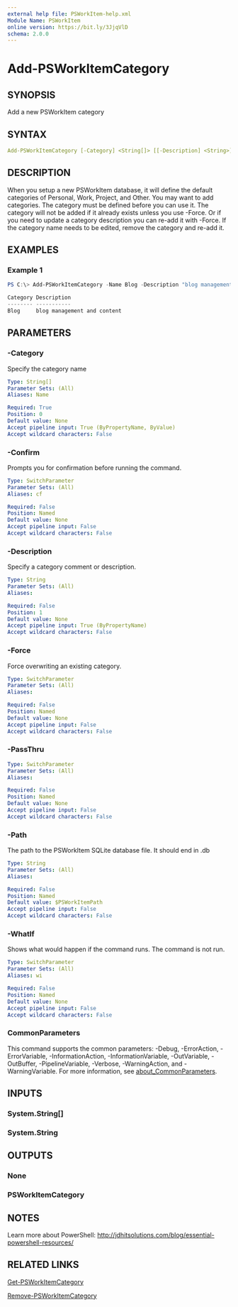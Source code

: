 ```yaml
---
external help file: PSWorkItem-help.xml
Module Name: PSWorkItem
online version: https://bit.ly/3JjqVlD
schema: 2.0.0
---
```


# Add-PSWorkItemCategory

## SYNOPSIS

Add a new PSWorkItem category

## SYNTAX

```yaml
Add-PSWorkItemCategory [-Category] <String[]> [[-Description] <String>] [-Path <String>] [-Force] [-PassThru] [-WhatIf] [-Confirm] [<CommonParameters>]
```

## DESCRIPTION

When you setup a new PSWorkItem database, it will define the default categories of Personal, Work, Project, and Other. You may want to add categories. The category must be defined before you can use it. The category will not be added if it already exists unless you use -Force. Or if you need to update a category description you can re-add it with -Force. If the category name needs to be edited, remove the category and re-add it.

## EXAMPLES

### Example 1

```powershell
PS C:\> Add-PSWorkItemCategory -Name Blog -Description "blog management and content" -PassThru

Category Description
-------- -----------
Blog     blog management and content
```

## PARAMETERS

### -Category

Specify the category name

```yaml
Type: String[]
Parameter Sets: (All)
Aliases: Name

Required: True
Position: 0
Default value: None
Accept pipeline input: True (ByPropertyName, ByValue)
Accept wildcard characters: False
```

### -Confirm

Prompts you for confirmation before running the command.

```yaml
Type: SwitchParameter
Parameter Sets: (All)
Aliases: cf

Required: False
Position: Named
Default value: None
Accept pipeline input: False
Accept wildcard characters: False
```

### -Description

Specify a category comment or description.

```yaml
Type: String
Parameter Sets: (All)
Aliases:

Required: False
Position: 1
Default value: None
Accept pipeline input: True (ByPropertyName)
Accept wildcard characters: False
```

### -Force

Force overwriting an existing category.

```yaml
Type: SwitchParameter
Parameter Sets: (All)
Aliases:

Required: False
Position: Named
Default value: None
Accept pipeline input: False
Accept wildcard characters: False
```

### -PassThru

```yaml
Type: SwitchParameter
Parameter Sets: (All)
Aliases:

Required: False
Position: Named
Default value: None
Accept pipeline input: False
Accept wildcard characters: False
```

### -Path

The path to the PSWorkItem SQLite database file.
It should end in .db

```yaml
Type: String
Parameter Sets: (All)
Aliases:

Required: False
Position: Named
Default value: $PSWorkItemPath
Accept pipeline input: False
Accept wildcard characters: False
```

### -WhatIf

Shows what would happen if the command runs.
The command is not run.

```yaml
Type: SwitchParameter
Parameter Sets: (All)
Aliases: wi

Required: False
Position: Named
Default value: None
Accept pipeline input: False
Accept wildcard characters: False
```

### CommonParameters

This command supports the common parameters: -Debug, -ErrorAction, -ErrorVariable, -InformationAction, -InformationVariable, -OutVariable, -OutBuffer, -PipelineVariable, -Verbose, -WarningAction, and -WarningVariable. For more information, see [about_CommonParameters](http://go.microsoft.com/fwlink/?LinkID=113216).

## INPUTS

### System.String[]

### System.String

## OUTPUTS

### None

### PSWorkItemCategory

## NOTES

Learn more about PowerShell: http://jdhitsolutions.com/blog/essential-powershell-resources/

## RELATED LINKS

[Get-PSWorkItemCategory](Get-PSWorkItemCategory.md)

[Remove-PSWorkItemCategory](Remove-PSWorkItemCategory.md)
